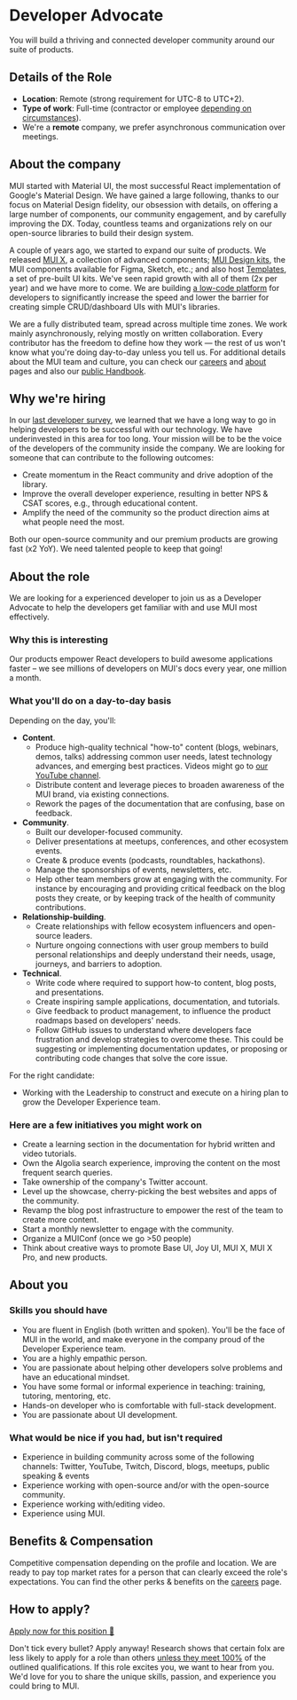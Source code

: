 # Developer Advocate

<p class="description">You will build a thriving and connected developer community around our suite of products.</p>

## Details of the Role

- **Location**: Remote (strong requirement for UTC-8 to UTC+2).
- **Type of work**: Full-time (contractor or employee [depending on circumstances](https://mui-org.notion.site/Hiring-FAQ-64763b756ae44c37b47b081f98915501#494af1f358794028beb4b7697b5d3102)).
- We're a **remote** company, we prefer asynchronous communication over meetings.

## About the company

MUI started with Material UI, the most successful React implementation of Google's Material Design.
We have gained a large following, thanks to our focus on Material Design fidelity, our obsession with details, on offering a large number of components, our community engagement, and by carefully improving the DX.
Today, countless teams and organizations rely on our open-source libraries to build their design system.

A couple of years ago, we started to expand our suite of products.
We released [MUI X](https://mui.com/x/), a collection of advanced components; [MUI Design kits](https://mui.com/design-kits/), the MUI components available for Figma, Sketch, etc.; and also host [Templates](https://mui.com/templates/), a set of pre-built UI kits.
We've seen rapid growth with all of them (2x per year) and we have more to come.
We are building [a low-code platform](https://mui.com/toolpad/) for developers to significantly increase the speed and lower the barrier for creating simple CRUD/dashboard UIs with MUI's libraries.

We are a fully distributed team, spread across multiple time zones.
We work mainly asynchronously, relying mostly on written collaboration.
Every contributor has the freedom to define how they work — the rest of us won't know what you're doing day-to-day unless you tell us.
For additional details about the MUI team and culture, you can check our [careers](https://mui.com/careers/) and [about](https://mui.com/about/) pages and also our [public Handbook](https://mui-org.notion.site/Handbook-f086d47e10794d5e839aef9dc67f324b).

## Why we're hiring

In our [last developer survey](https://mui.com/blog/2021-developer-survey-results/#what-else-can-we-do-to-improve-mui-for-you), we learned that we have a long way to go in helping developers to be successful with our technology.
We have underinvested in this area for too long.
Your mission will be to be the voice of the developers of the community inside the company.
We are looking for someone that can contribute to the following outcomes:

- Create momentum in the React community and drive adoption of the library.
- Improve the overall developer experience, resulting in better NPS & CSAT scores, e.g., through educational content.
- Amplify the need of the community so the product direction aims at what people need the most.

Both our open-source community and our premium products are growing fast (x2 YoY).
We need talented people to keep that going!

## About the role

We are looking for a experienced developer to join us as a Developer Advocate to help the developers get familiar with and use MUI most effectively.

### Why this is interesting

Our products empower React developers to build awesome applications faster – we see millions of developers on MUI's docs every year, one million a month.

### What you'll do on a day-to-day basis

Depending on the day, you'll:

- **Content**.
  - Produce high-quality technical "how-to" content (blogs, webinars, demos, talks) addressing common user needs, latest technology advances, and emerging best practices. Videos might go to [our YouTube channel](https://www.youtube.com/@MUI_hq).
  - Distribute content and leverage pieces to broaden awareness of the MUI brand, via existing connections.
  - Rework the pages of the documentation that are confusing, base on feedback.
- **Community**.
  - Built our developer-focused community.
  - Deliver presentations at meetups, conferences, and other ecosystem events.
  - Create & produce events (podcasts, roundtables, hackathons).
  - Manage the sponsorships of events, newsletters, etc.
  - Help other team members grow at engaging with the community. For instance by encouraging and providing critical feedback on the blog posts they create, or by keeping track of the health of community contributions.
- **Relationship-building**.
  - Create relationships with fellow ecosystem influencers and open-source leaders.
  - Nurture ongoing connections with user group members to build personal relationships and deeply understand their needs, usage, journeys, and barriers to adoption.
- **Technical**.
  - Write code where required to support how-to content, blog posts, and presentations.
  - Create inspiring sample applications, documentation, and tutorials.
  - Give feedback to product management, to influence the product roadmaps based on developers' needs.
  - Follow GitHub issues to understand where developers face frustration and develop strategies to overcome these. This could be suggesting or implementing documentation updates, or proposing or contributing code changes that solve the core issue.

For the right candidate:

- Working with the Leadership to construct and execute on a hiring plan to grow the Developer Experience team.

### Here are a few initiatives you might work on

- Create a learning section in the documentation for hybrid written and video tutorials.
- Own the Algolia search experience, improving the content on the most frequent search queries.
- Take ownership of the company's Twitter account.
- Level up the showcase, cherry-picking the best websites and apps of the community.
- Revamp the blog post infrastructure to empower the rest of the team to create more content.
- Start a monthly newsletter to engage with the community.
- Organize a MUIConf (once we go >50 people)
- Think about creative ways to promote Base UI, Joy UI, MUI X, MUI X Pro, and new products.

## About you

### Skills you should have

- You are fluent in English (both written and spoken). You'll be the face of MUI in the world, and make everyone in the company proud of the Developer Experience team.
- You are a highly empathic person.
- You are passionate about helping other developers solve problems and have an educational mindset.
- You have some formal or informal experience in teaching: training, tutoring, mentoring, etc.
- Hands-on developer who is comfortable with full-stack development.
- You are passionate about UI development.

### What would be nice if you had, but isn't required

- Experience in building community across some of the following channels: Twitter, YouTube, Twitch, Discord, blogs, meetups, public speaking & events
- Experience working with open-source and/or with the open-source community.
- Experience working with/editing video.
- Experience using MUI.

## Benefits & Compensation

Competitive compensation depending on the profile and location.
We are ready to pay top market rates for a person that can clearly exceed the role's expectations.
You can find the other perks & benefits on the [careers](https://mui.com/careers/#perks-amp-benefits) page.

## How to apply?

[Apply now for this position 📮](https://jobs.ashbyhq.com/MUI/28287eeb-88d2-465f-96d7-e7fd99fabd7d/application?utm_source=ZNRrPGBkqO)

Don't tick every bullet? Apply anyway! Research shows that certain folx are less likely to apply for a role than others [unless they meet 100%](https://hbr.org/2014/08/why-women-dont-apply-for-jobs-unless-theyre-100-qualified) of the outlined qualifications.
If this role excites you, we want to hear from you. We'd love for you to share the unique skills, passion, and experience you could bring to MUI.
